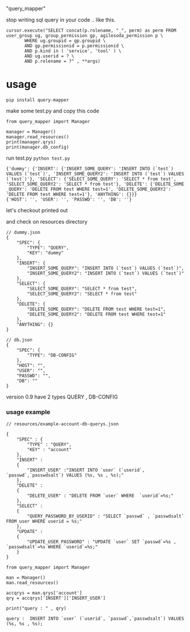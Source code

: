 "query_mapper" 


stop writing sql query in your code .. like this.


    cursor.execute("SELECT concat(p.rolename, "_", perm) as perm FROM user_group ug, group_permission gp, agilesoda_permission p \
           WHERE ug.groupid = gp.groupid \
           AND gp.permissionid = p.permissionid \
           AND p.kind in ( 'service', 'tool' ) \
           AND ug.userid = ? \
           AND p.rolename = ?" , **args)
           
# usage

`pip install query-mapper`


make some test.py and copy this code
~~~~
from query_mapper import Manager 

manager = Manager()
manager.read_resources() 
print(manager.qrys)
print(manager.db_config)
~~~~
run  test.py
`python test.py`

~~~~
{'dummy': {'INSERT': {'INSERT_SOME_QUERY': 'INSERT INTO (`test`) VALUES (`test`)', 'INSERT_SOME_QUERY2': 'INSERT INTO (`test`) VALUES (`test`)'}, 'SELECT': {'SELECT_SOME_QUERY': 'SELECT * from test', 'SELECT_SOME_QUERY2': 'SELECT * from test'}, 'DELETE': {'DELETE_SOME
_QUERY': 'DELETE FROM test WHERE test=1', 'DELETE_SOME_QUERY2': 'DELETE FROM test WHERE test=1'}, 'ANYTHING': {}}}
{'HOST': '', 'USER': '', 'PASSWD': '', 'DB': ''}
~~~~
let's checkout printed out

and check on resources directory

~~~~
// dummy.json
{
    "SPEC": {
        "TYPE": "QUERY",
        "KEY": "dummy"
    },
    "INSERT": {
        "INSERT_SOME_QUERY": "INSERT INTO (`test`) VALUES (`test`)",
        "INSERT_SOME_QUERY2": "INSERT INTO (`test`) VALUES (`test`)"
    },
    "SELECT": {
        "SELECT_SOME_QUERY": "SELECT * from test",
        "SELECT_SOME_QUERY2": "SELECT * from test"
    },
    "DELETE": {
        "DELETE_SOME_QUERY": "DELETE FROM test WHERE test=1",
        "DELETE_SOME_QUERY2": "DELETE FROM test WHERE test=1"
    },
    "ANYTHING": {}
}
~~~~

~~~~
// db.json
{
    "SPEC": {
        "TYPE": "DB-CONFIG"
    },
    "HOST": "",
    "USER": "",
    "PASSWD": "",
    "DB": ""
}
~~~~
version 0.9 have 2 types QUERY , DB-CONFIG


### usage example


~~~~
// resources/example-account-db-querys.json

{
    "SPEC" : {
        "TYPE" : "QUERY",
        "KEY" : "account"
    },
    "INSERT" :
    {
        "INSERT_USER" :"INSERT INTO `user` (`userid`, `passwd`,`passwdsalt`) VALUES (%s, %s , %s);"
    },
    "DELETE" :
    {
        "DELETE_USER" : "DELETE FROM `user` WHERE  `userid`=%s;"
    },
    "SELECT" :
    {
        "QUERY_PASSWORD_BY_USERID" : "SELECT `passwd` , `passwdsalt` FROM user WHERE userid = %s;"
    },
    "UPDATE" :
    {
        "UPDATE_USER_PASSWORD" : "UPDATE `user` SET `passwd`=%s , `passwdsalt`=%s WHERE `userid`=%s;"
    }
}
~~~~

~~~~
from query_mapper import Manager

man = Manager()
man.read_resources()

accqrys = man.qrys['account']
qry = accqrys['INSERT']['INSERT_USER']

print("query : " , qry)
~~~~

~~~~
query :  INSERT INTO `user` (`userid`, `passwd`,`passwdsalt`) VALUES (%s, %s , %s);
~~~~